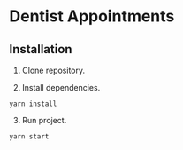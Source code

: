 # Dentist Appointments

## Installation

1. Clone repository.

2. Install dependencies.

  ```
  yarn install
  ```

3. Run project.

  ```
  yarn start
  ```
